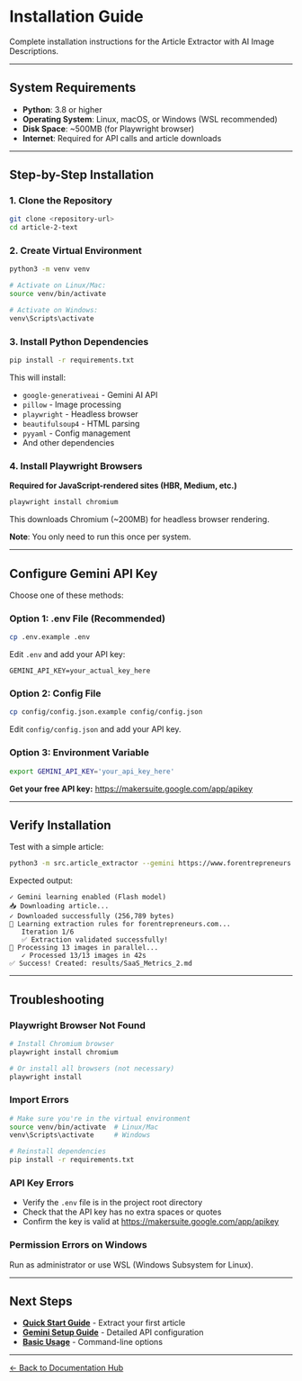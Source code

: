 # Installation Guide

Complete installation instructions for the Article Extractor with AI Image Descriptions.

---

## System Requirements

- **Python**: 3.8 or higher
- **Operating System**: Linux, macOS, or Windows (WSL recommended)
- **Disk Space**: ~500MB (for Playwright browser)
- **Internet**: Required for API calls and article downloads

---

## Step-by-Step Installation

### 1. Clone the Repository

```bash
git clone <repository-url>
cd article-2-text
```

### 2. Create Virtual Environment

```bash
python3 -m venv venv

# Activate on Linux/Mac:
source venv/bin/activate

# Activate on Windows:
venv\Scripts\activate
```

### 3. Install Python Dependencies

```bash
pip install -r requirements.txt
```

This will install:
- `google-generativeai` - Gemini AI API
- `pillow` - Image processing
- `playwright` - Headless browser
- `beautifulsoup4` - HTML parsing
- `pyyaml` - Config management
- And other dependencies

### 4. Install Playwright Browsers

**Required for JavaScript-rendered sites (HBR, Medium, etc.)**

```bash
playwright install chromium
```

This downloads Chromium (~200MB) for headless browser rendering.

**Note**: You only need to run this once per system.

---

## Configure Gemini API Key

Choose one of these methods:

### Option 1: .env File (Recommended)

```bash
cp .env.example .env
```

Edit `.env` and add your API key:
```
GEMINI_API_KEY=your_actual_key_here
```

### Option 2: Config File

```bash
cp config/config.json.example config/config.json
```

Edit `config/config.json` and add your API key.

### Option 3: Environment Variable

```bash
export GEMINI_API_KEY='your_api_key_here'
```

**Get your free API key:** https://makersuite.google.com/app/apikey

---

## Verify Installation

Test with a simple article:

```bash
python3 -m src.article_extractor --gemini https://www.forentrepreneurs.com/saas-metrics-2/
```

Expected output:
```
✓ Gemini learning enabled (Flash model)
📥 Downloading article...
✓ Downloaded successfully (256,789 bytes)
🧠 Learning extraction rules for forentrepreneurs.com...
   Iteration 1/6
   ✅ Extraction validated successfully!
🤖 Processing 13 images in parallel...
   ✓ Processed 13/13 images in 42s
✅ Success! Created: results/SaaS_Metrics_2.md
```

---

## Troubleshooting

### Playwright Browser Not Found

```bash
# Install Chromium browser
playwright install chromium

# Or install all browsers (not necessary)
playwright install
```

### Import Errors

```bash
# Make sure you're in the virtual environment
source venv/bin/activate  # Linux/Mac
venv\Scripts\activate     # Windows

# Reinstall dependencies
pip install -r requirements.txt
```

### API Key Errors

- Verify the `.env` file is in the project root directory
- Check that the API key has no extra spaces or quotes
- Confirm the key is valid at https://makersuite.google.com/app/apikey

### Permission Errors on Windows

Run as administrator or use WSL (Windows Subsystem for Linux).

---

## Next Steps

- **[Quick Start Guide](quickstart.md)** - Extract your first article
- **[Gemini Setup Guide](setup-gemini.md)** - Detailed API configuration
- **[Basic Usage](../usage/basic-usage.md)** - Command-line options

---

[← Back to Documentation Hub](../index.md)

